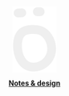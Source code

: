 <div style="text-align: center">
<img src="src/assets/icons/logo.svg">

<p style="margin-top: 10px;">
<a href="https://www.figma.com/design/pJ6VMFg9LPuMLEu2xofR3Q/Flow?node-id=208-3001&t=JlSZ8YlFRIfuCa6G-1">
<b>Notes & design</b>
</a>
</p>
</div>
